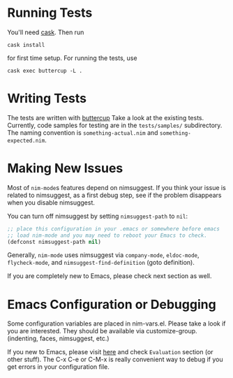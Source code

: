 Running Tests
=============

You'll need [cask](https://github.com/cask/cask). Then run

    cask install

for first time setup. For running the tests, use

    cask exec buttercup -L .

Writing Tests
=============

The tests are written with
[buttercup](https://github.com/jorgenschaefer/emacs-buttercup/) Take a
look at the existing tests. Currently, code samples for testing are in
the `tests/samples/` subdirectory. The naming convention is
`something-actual.nim` and `something-expected.nim`.

Making New Issues
=================

Most of `nim-mode`s features depend on nimsuggest. If you think your issue is
related to nimsuggest, as a first debug step, see if the problem disappears when
you disable nimsuggest.

You can turn off nimsuggest by setting `nimsuggest-path` to `nil`:

```lisp
;; place this configuration in your .emacs or somewhere before emacs
;; load nim-mode and you may need to reboot your Emacs to check.
(defconst nimsuggest-path nil)
```

Generally, `nim-mode` uses nimsuggest via `company-mode`, `eldoc-mode`,
`flycheck-mode`, and `nimsuggest-find-definition` (goto definition).

If you are completely new to Emacs, please check next section as well.

Emacs Configuration or Debugging
================================

Some configuration variables are placed in nim-vars.el. Please take a look if
you are interested. They should be available via customize-group. (indenting,
faces, nimsuggest, etc.)

If you new to Emacs, please visit [here](https://github.com/chrisdone/elisp-guide)
and check `Evaluation` section (or other stuff). The C-x C-e or C-M-x
is really convenient way to debug if you get errors in your configuration file.
